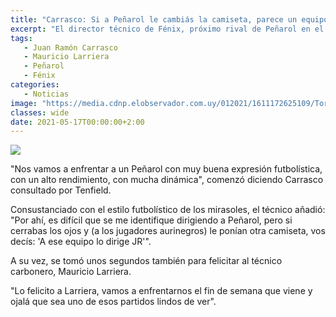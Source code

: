 ```yaml
---
title: "Carrasco: Si a Peñarol le cambiás la camiseta, parece un equipo dirigido por JR"
excerpt: "El director técnico de Fénix, próximo rival de Peñarol en el Torneo Apertura, dijo que su rival tiene un alto rendimiento y dinámica, felicitó a Larriera y sostuvo que si le cambian la camiseta, es un equipo dirigido por JR"
tags:
   - Juan Ramón Carrasco
   - Mauricio Larriera
   - Peñarol
   - Fénix
categories:
   - Noticias
image: "https://media.cdnp.elobservador.com.uy/012021/1611172625109/Torque-vs-Fenix-DB_12.JPG?&cw=1170"
classes: wide
date: 2021-05-17T00:00:00+2:00
---
```



<img src="https://media.cdnp.elobservador.com.uy/012021/1611172625109/Torque-vs-Fenix-DB_12.JPG?&cw=1170">


"Nos vamos a enfrentar a un Peñarol con muy buena expresión futbolística, con un alto rendimiento, con mucha dinámica", comenzó diciendo Carrasco consultado por Tenfield.


Consustanciado con el estilo futbolístico de los mirasoles, el técnico añadió: "Por ahí, es difícil que se me identifique dirigiendo a Peñarol, pero si cerrabas los ojos y (a los jugadores aurinegros) le ponían otra camiseta, vos decís: 'A ese equipo lo dirige JR'".


A su vez, se tomó unos segundos también para felicitar al técnico carbonero, Mauricio Larriera.


"Lo felicito a Larriera, vamos a enfrentarnos el fin de semana que viene y ojalá que sea uno de esos partidos lindos de ver".


